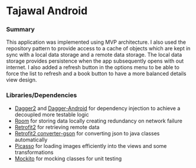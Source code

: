 # Tajawal Android
### Summary
This application was implemented using MVP architecture. I also used the repository pattern to provide access to a cache of objects which are kept in sync with a local data storage
 and a remote data storage. The local data storage provides persistence when the app subsequently opens with out internet. I also added a refresh button in the options menu to be able
  to force the list to refresh and a book button to have a more balanced details view design.

### Libraries/Dependencies
* [Dagger2](http://google.github.io/dagger/) and [Dagger-Android](https://google.github.io/dagger//android.html) for dependency injection to achieve a decoupled more testable logic
* [Room](https://developer.android.com/topic/libraries/architecture/room) for storing data locally creating redundancy on network failure
* [Retrofit2](http://square.github.io/retrofit/) for retrieving remote data
* [Retrofit2 converter-gson](https://github.com/square/retrofit/tree/master/retrofit-converters/gson) for converting json to java classes automatically
* [Picasso](http://square.github.io/picasso/) for loading images efficiently into the views and some transformations
* [Mockito](https://github.com/mockito/mockito)  for mocking classes for unit testing



